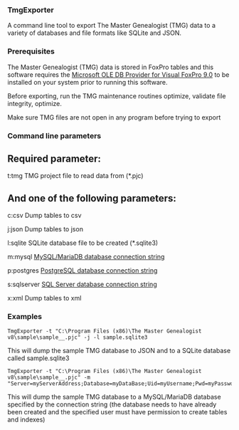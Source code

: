 ### TmgExporter
A command line tool to export The Master Genealogist (TMG) data to a variety of databases and file formats like SQLite and JSON.

### Prerequisites
The Master Genealogist (TMG) data is stored in FoxPro tables and this software requires the
[Microsoft OLE DB Provider for Visual FoxPro 9.0](https://www.microsoft.com/en-us/download/details.aspx?id=32602)
to be installed on your system prior to running this software.

Before exporting, run the TMG maintenance routines optimize, validate file integrity, optimize.

Make sure TMG files are not open in any program before trying to export

### Command line parameters

Required parameter:
-------------------
t:tmg          TMG project file to read data from (*.pjc)

And one of the following parameters:
------------------------------------
c:csv          Dump tables to csv  

j:json         Dump tables to json  

l:sqlite       SQLite database file to be created (*.sqlite3)  

m:mysql        [MySQL/MariaDB database connection string](http://www.connectionstrings.com/mysql/)  

p:postgres     [PostgreSQL database connection string](http://www.connectionstrings.com/postgresql/)  

s:sqlserver    [SQL Server database connection string](http://www.connectionstrings.com/sql-server/)  

x:xml          Dump tables to xml

### Examples
	TmgExporter -t "C:\Program Files (x86)\The Master Genealogist v8\sample\sample__.pjc" -j -l sample.sqlite3

This will dump the sample TMG database to JSON and to a SQLite database called sample.sqlite3

	TmgExporter -t "C:\Program Files (x86)\The Master Genealogist v8\sample\sample__.pjc" -m "Server=myServerAddress;Database=myDataBase;Uid=myUsername;Pwd=myPassword;"
	
This will dump the sample TMG database to a MySQL/MariaDB database specified by the connection string (the database needs to have already been created and the specified user must have permission to create tables and indexes)
